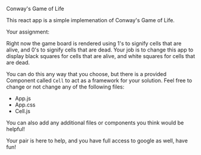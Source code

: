 Conway's Game of Life

This react app is a simple implemenation of Conway's Game of Life.

Your assignment:

Right now the game board is rendered using 1's to signify cells that are alive,
and 0's to signify cells that are dead. Your job is to change this app to
display black squares for cells that are alive, and white squares for cells that
are dead.

You can do this any way that you choose, but there is a provided Component
called `Cell` to act as a framework for your solution.  Feel free to change or
not change any of the following files:

- App.js
- App.css
- Cell.js

You can also add any additional files or components you think would be helpful!

Your pair is here to help, and you have full access to google as well, have fun!
